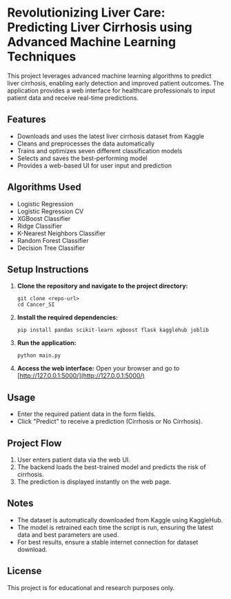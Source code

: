 # Revolutionizing Liver Care: Predicting Liver Cirrhosis using Advanced Machine Learning Techniques

This project leverages advanced machine learning algorithms to predict liver cirrhosis, enabling early detection and improved patient outcomes. The application provides a web interface for healthcare professionals to input patient data and receive real-time predictions.

## Features
- Downloads and uses the latest liver cirrhosis dataset from Kaggle
- Cleans and preprocesses the data automatically
- Trains and optimizes seven different classification models
- Selects and saves the best-performing model
- Provides a web-based UI for user input and prediction

## Algorithms Used
- Logistic Regression
- Logistic Regression CV
- XGBoost Classifier
- Ridge Classifier
- K-Nearest Neighbors Classifier
- Random Forest Classifier
- Decision Tree Classifier

## Setup Instructions

1. **Clone the repository and navigate to the project directory:**
   ```
   git clone <repo-url>
   cd Cancer_SI
   ```

2. **Install the required dependencies:**
   ```
   pip install pandas scikit-learn xgboost flask kagglehub joblib
   ```

3. **Run the application:**
   ```
   python main.py
   ```

4. **Access the web interface:**
   Open your browser and go to [http://127.0.0.1:5000/](http://127.0.0.1:5000/)

## Usage
- Enter the required patient data in the form fields.
- Click "Predict" to receive a prediction (Cirrhosis or No Cirrhosis).

## Project Flow
1. User enters patient data via the web UI.
2. The backend loads the best-trained model and predicts the risk of cirrhosis.
3. The prediction is displayed instantly on the web page.

## Notes
- The dataset is automatically downloaded from Kaggle using KaggleHub.
- The model is retrained each time the script is run, ensuring the latest data and best parameters are used.
- For best results, ensure a stable internet connection for dataset download.

## License
This project is for educational and research purposes only. 